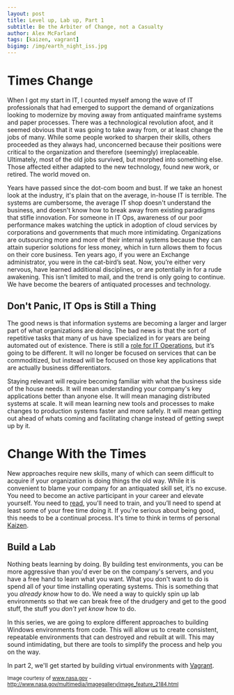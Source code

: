 ```yaml
---
layout: post
title: Level up, Lab up, Part 1
subtitle: Be the Arbiter of Change, not a Casualty
author: Alex McFarland
tags: [kaizen, vagrant]
bigimg: /img/earth_night_iss.jpg
---
```


# Times Change
When I got my start in IT, I counted myself among the wave of IT professionals that had emerged to support the demand of organizations looking to modernize by moving away from antiquated mainframe systems and paper processes. There was a technological revolution afoot, and it seemed obvious that it was going to take away from, or at least change the jobs of many. While some people worked to sharpen their skills, others proceeded as they always had, unconcerned because their positions were critical to the organization and therefore (seemingly) irreplaceable. Ultimately, most of the old jobs survived, but morphed into something else. Those affected either adapted to the new technology, found new work, or retired. The world moved on.

Years have passed since the dot-com boom and bust. If we take an honest look at the industry, it's plain that on the average, in-house IT is terrible. The systems are cumbersome, the average IT shop doesn't understand the business, and doesn't know how to break away from existing paradigms that stifle innovation. For someone in IT Ops, awareness of our poor performance makes watching the uptick in adoption of cloud services by corporations and governments that much more intimidating. Organizations are outsourcing more and more of their internal systems because they can attain superior solutions for less money, which in turn allows them to focus on their core business. Ten years ago, if you were an Exchange administrator, you were in the cat-bird’s seat. Now, you’re either very nervous, have learned additional disciplines, or are potentially in for a rude awakening. This isn't limited to mail, and the trend is only going to continue. We have become the bearers of antiquated processes and technology.

## Don't Panic, IT Ops is Still a Thing
The good news is that information systems are becoming a larger and larger part of what organizations are doing. The bad news is that the sort of repetitive tasks that many of us have specialized in for years are being automated out of existence. There is still a [role for IT Operations]( https://blog.devopsguys.com/2015/06/30/what-does-the-future-of-it-operations-look-like-in-a-devops-world/), but it’s going to be different. It will no longer be focused on services that can be commoditized, but instead will be focused on those key applications that are actually business differentiators.

Staying relevant will require becoming familiar with what the business side of the house needs. It will mean understanding your company's key applications better than anyone else. It will mean managing distributed systems at scale. It will mean learning new tools and processes to make changes to production systems faster and more safely. It will mean getting out ahead of whats coming and facilitating change instead of getting swept up by it.

# Change With the Times
New approaches require new skills, many of which can seem difficult to acquire if your organization is doing things the old way. While it is convenient to blame your company for an antiquated skill set, it’s no excuse. You need to become an active participant in your career and elevate yourself. You need to [read](http://stevenmurawski.com/devops-reading-list/), you'll need to train, and you’ll need to spend at least some of your free time doing it. If you're serious about being good, this needs to be a continual process. It's time to think in terms of personal [Kaizen](https://en.wikipedia.org/wiki/Kaizen).

## Build a Lab
Nothing beats learning by doing. By building test environments, you can be more aggressive than you'd ever be on the company's servers, and you have a free hand to learn what you want. What you don't want to do is spend all of your time installing operating systems. This is something that you *already know* how to do. We need a way to quickly spin up lab environments so that we can break free of the drudgery and get to the good stuff, the stuff you *don't yet know* how to do.

In this series, we are going to explore different approaches to building Windows environments from code. This will allow us to create consistent, repeatable environments that can destroyed and rebuilt at will. This may sound intimidating, but there are tools to simplify the process and help you on the way.

In part 2, we'll get started by building virtual environments with [Vagrant](https://www.vagrantup.com/).

<sup>Image courtesy of www.nasa.gov - http://www.nasa.gov/multimedia/imagegallery/image_feature_2184.html</sup>
